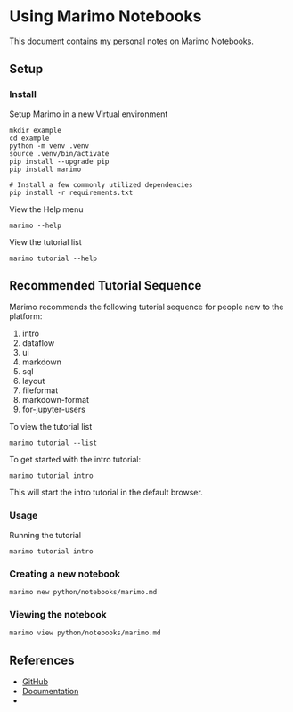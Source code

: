 # Using Marimo Notebooks

This document contains my personal notes on Marimo Notebooks.

## Setup

### Install

Setup Marimo in a new Virtual environment
```shell
mkdir example
cd example
python -m venv .venv
source .venv/bin/activate
pip install --upgrade pip
pip install marimo

# Install a few commonly utilized dependencies
pip install -r requirements.txt
```

View the Help menu

```shell
marimo --help
```

View the tutorial list

```shell
marimo tutorial --help
```

## Recommended Tutorial Sequence

Marimo recommends the following tutorial sequence
for people new to the platform:

1. intro
2. dataflow
3. ui
4. markdown
5. sql
6. layout
7. fileformat
8. markdown-format
9. for-jupyter-users

To view the tutorial list

```shell
marimo tutorial --list
```

To get started with the intro tutorial:

```shell
marimo tutorial intro
```

This will start the intro tutorial in the default browser.

### Usage

Running the tutorial

```shell
marimo tutorial intro
```

### Creating a new notebook

```shell
marimo new python/notebooks/marimo.md
```

### Viewing the notebook

```shell
marimo view python/notebooks/marimo.md
```


## References

- [GitHub](https://github.com/marimo-team/marimo)
- [Documentation](https://docs.marimo.io/)
- 
